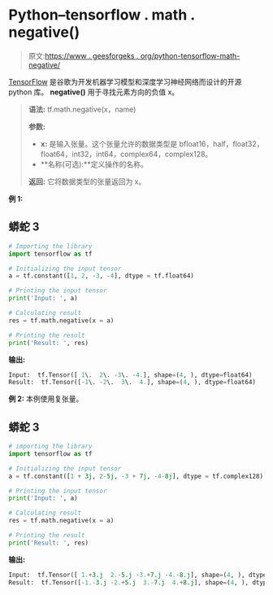 # Python–tensorflow . math . negative()

> 原文:[https://www . geesforgeks . org/python-tensorflow-math-negative/](https://www.geeksforgeeks.org/python-tensorflow-math-negative/)

[TensorFlow](https://www.geeksforgeeks.org/introduction-to-tensorflow/) 是谷歌为开发机器学习模型和深度学习神经网络而设计的开源 python 库。 **negative()** 用于寻找元素方向的负值 x。

> **语法:** tf.math.negative(x，name)
> 
> **参数:**
> 
> *   **x:** 是输入张量。这个张量允许的数据类型是 bfloat16，half，float32，float64，int32，int64，complex64，complex128。
> *   **名称(可选):**定义操作的名称。
> 
> **返回:**
> 它将数据类型的张量返回为 x。

**例 1:**

## 蟒蛇 3

```py
# Importing the library
import tensorflow as tf

# Initializing the input tensor
a = tf.constant([1, 2, -3, -4], dtype = tf.float64)

# Printing the input tensor
print('Input: ', a)

# Calculating result
res = tf.math.negative(x = a)

# Printing the result
print('Result: ', res)
```

**输出:**

```py
Input:  tf.Tensor([ 1\.  2\. -3\. -4.], shape=(4, ), dtype=float64)
Result:  tf.Tensor([-1\. -2\.  3\.  4.], shape=(4, ), dtype=float64)

```

**例 2:** 本例使用复张量。

## 蟒蛇 3

```py
# importing the library
import tensorflow as tf

# Initializing the input tensor
a = tf.constant([1 + 3j, 2-5j, -3 + 7j, -4-8j], dtype = tf.complex128)

# Printing the input tensor
print('Input: ', a)

# Calculating result
res = tf.math.negative(x = a)

# Printing the result
print('Result: ', res)
```

**输出:**

```py
Input:  tf.Tensor([ 1.+3.j  2.-5.j -3.+7.j -4.-8.j], shape=(4, ), dtype=complex128)
Result:  tf.Tensor([-1.-3.j -2.+5.j  3.-7.j  4.+8.j], shape=(4, ), dtype=complex128)
```
